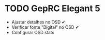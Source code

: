 # TODO GepRC Elegant 5
- Ajustar detalhes no OSD ✔
- Verificar fonte "Digital" no OSD ✔
- Configurar OSD stats
